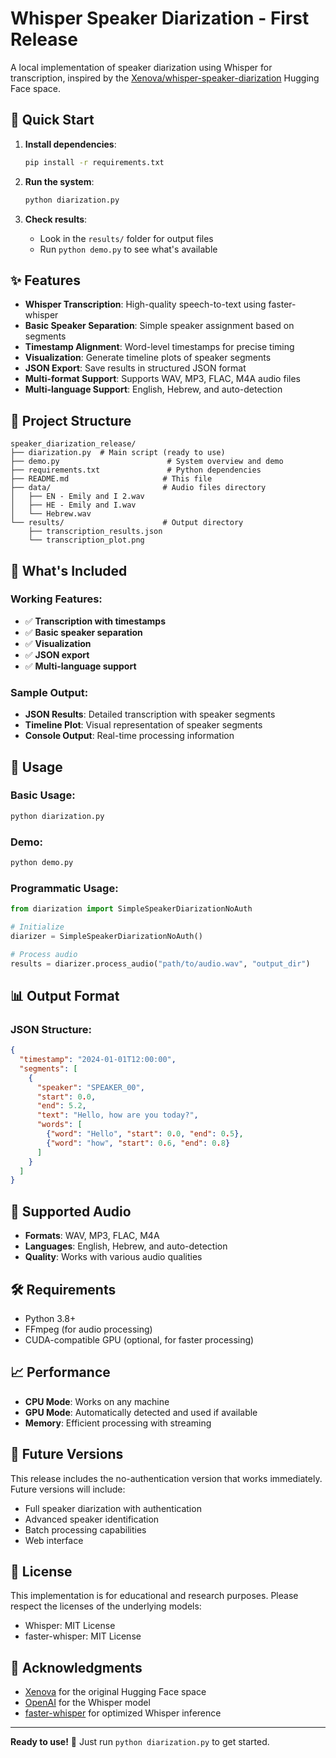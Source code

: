 # Whisper Speaker Diarization - First Release

A local implementation of speaker diarization using Whisper for transcription, inspired by the [Xenova/whisper-speaker-diarization](https://huggingface.co/spaces/Xenova/whisper-speaker-diarization) Hugging Face space.

## 🚀 Quick Start

1. **Install dependencies**:
   ```bash
   pip install -r requirements.txt
   ```

2. **Run the system**:
   ```bash
   python diarization.py
   ```

3. **Check results**:
   - Look in the `results/` folder for output files
   - Run `python demo.py` to see what's available

## ✨ Features

- **Whisper Transcription**: High-quality speech-to-text using faster-whisper
- **Basic Speaker Separation**: Simple speaker assignment based on segments
- **Timestamp Alignment**: Word-level timestamps for precise timing
- **Visualization**: Generate timeline plots of speaker segments
- **JSON Export**: Save results in structured JSON format
- **Multi-format Support**: Supports WAV, MP3, FLAC, M4A audio files
- **Multi-language Support**: English, Hebrew, and auto-detection

## 📁 Project Structure

```
speaker_diarization_release/
├── diarization.py  # Main script (ready to use)
├── demo.py                        # System overview and demo
├── requirements.txt               # Python dependencies
├── README.md                     # This file
├── data/                         # Audio files directory
│   ├── EN - Emily and I 2.wav
│   ├── HE - Emily and I.wav
│   └── Hebrew.wav
└── results/                      # Output directory
    ├── transcription_results.json
    └── transcription_plot.png
```

## 🎯 What's Included

### Working Features:
- ✅ **Transcription with timestamps**
- ✅ **Basic speaker separation**
- ✅ **Visualization**
- ✅ **JSON export**
- ✅ **Multi-language support**

### Sample Output:
- **JSON Results**: Detailed transcription with speaker segments
- **Timeline Plot**: Visual representation of speaker segments
- **Console Output**: Real-time processing information

## 🔧 Usage

### Basic Usage:
```bash
python diarization.py
```

### Demo:
```bash
python demo.py
```

### Programmatic Usage:
```python
from diarization import SimpleSpeakerDiarizationNoAuth

# Initialize
diarizer = SimpleSpeakerDiarizationNoAuth()

# Process audio
results = diarizer.process_audio("path/to/audio.wav", "output_dir")
```

## 📊 Output Format

### JSON Structure:
```json
{
  "timestamp": "2024-01-01T12:00:00",
  "segments": [
    {
      "speaker": "SPEAKER_00",
      "start": 0.0,
      "end": 5.2,
      "text": "Hello, how are you today?",
      "words": [
        {"word": "Hello", "start": 0.0, "end": 0.5},
        {"word": "how", "start": 0.6, "end": 0.8}
      ]
    }
  ]
}
```

## 🎵 Supported Audio

- **Formats**: WAV, MP3, FLAC, M4A
- **Languages**: English, Hebrew, and auto-detection
- **Quality**: Works with various audio qualities

## 🛠️ Requirements

- Python 3.8+
- FFmpeg (for audio processing)
- CUDA-compatible GPU (optional, for faster processing)

## 📈 Performance

- **CPU Mode**: Works on any machine
- **GPU Mode**: Automatically detected and used if available
- **Memory**: Efficient processing with streaming

## 🔮 Future Versions

This release includes the no-authentication version that works immediately. Future versions will include:

- Full speaker diarization with authentication
- Advanced speaker identification
- Batch processing capabilities
- Web interface

## 📝 License

This implementation is for educational and research purposes. Please respect the licenses of the underlying models:
- Whisper: MIT License
- faster-whisper: MIT License

## 🙏 Acknowledgments

- [Xenova](https://huggingface.co/spaces/Xenova/whisper-speaker-diarization) for the original Hugging Face space
- [OpenAI](https://openai.com/research/whisper) for the Whisper model
- [faster-whisper](https://github.com/guillaumekln/faster-whisper) for optimized Whisper inference

---

**Ready to use!** 🎤 Just run `python diarization.py` to get started. 
